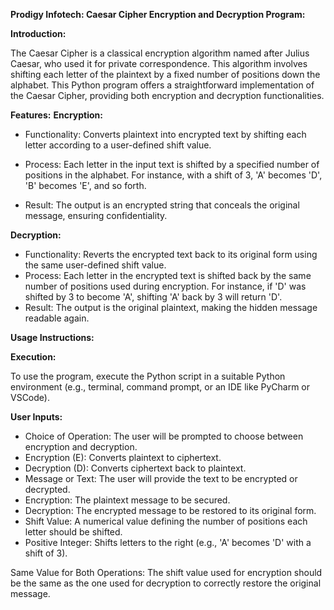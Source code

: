 **Prodigy Infotech: Caesar Cipher Encryption and Decryption Program:**

**Introduction:**

The Caesar Cipher is a classical encryption algorithm named after Julius Caesar, who used it for private correspondence. This algorithm involves shifting each letter of the plaintext by a fixed number of positions down the alphabet. This Python program offers a straightforward implementation of the Caesar Cipher, providing both encryption and decryption functionalities.

**Features:**
**Encryption:**

* Functionality: Converts plaintext into encrypted text by shifting each letter according to a user-defined shift value.

* Process: Each letter in the input text is shifted by a specified number of positions in the alphabet.
For instance, with a shift of 3, 'A' becomes 'D', 'B' becomes 'E', and so forth.
* Result: The output is an encrypted string that conceals the original message, ensuring confidentiality.

**Decryption:**
  
* Functionality: Reverts the encrypted text back to its original form using the same user-defined shift value.
* Process: Each letter in the encrypted text is shifted back by the same number of positions used during encryption.
For instance, if 'D' was shifted by 3 to become 'A', shifting 'A' back by 3 will return 'D'.
* Result: The output is the original plaintext, making the hidden message readable again.


**Usage Instructions:**

**Execution:**

To use the program, execute the Python script in a suitable Python environment (e.g., terminal, command prompt, or an IDE like PyCharm or VSCode).

**User Inputs:**

* Choice of Operation: The user will be prompted to choose between encryption and decryption.
* Encryption (E): Converts plaintext to ciphertext.
* Decryption (D): Converts ciphertext back to plaintext.
* Message or Text: The user will provide the text to be encrypted or decrypted.
* Encryption: The plaintext message to be secured.
* Decryption: The encrypted message to be restored to its original form.
* Shift Value: A numerical value defining the number of positions each letter should be shifted.
* Positive Integer: Shifts letters to the right (e.g., 'A' becomes 'D' with a shift of 3).

Same Value for Both Operations: The shift value used for encryption should be the same as the one used for decryption to correctly restore the original message.

